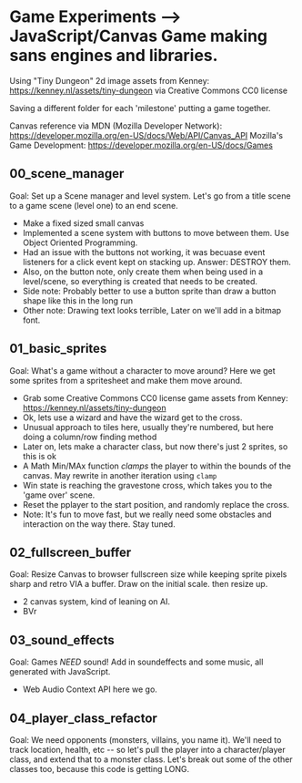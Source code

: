 # Game Experiments --> JavaScript/Canvas Game making sans engines and libraries.

Using "Tiny Dungeon" 2d image assets from Kenney: https://kenney.nl/assets/tiny-dungeon via Creative Commons CC0 license

Saving a different folder for each 'milestone' putting a game together.

Canvas reference via MDN (Mozilla Developer Network): https://developer.mozilla.org/en-US/docs/Web/API/Canvas_API
Mozilla's Game Development: https://developer.mozilla.org/en-US/docs/Games

## 00_scene_manager

Goal: Set up a Scene manager and level system. Let's go from a title scene to a game scene (level one) to an end scene.

- Make a fixed sized small canvas
- Implemented a scene system with buttons to move between them. Use Object Oriented Programming.
- Had an issue with the buttons not working, it was becuase event listeners for a click event kept on stacking up. Answer: DESTROY them.
- Also, on the button note, only create them when being used in a level/scene, so everything is created that needs to be created.
- Side note: Probably better to use a button sprite than draw a button shape like this in the long run
- Other note: Drawing text looks terrible, Later on we'll add in a bitmap font.

## 01_basic_sprites

Goal: What's a game without a character to move around? Here we get some sprites from a spritesheet and make them move around.

- Grab some Creative Commons CC0 license game assets from Kenney: https://kenney.nl/assets/tiny-dungeon
- Ok, lets use a wizard and have the wizard get to the cross. 
- Unusual approach to tiles here, usually they're numbered, but here doing a column/row finding method
- Later on, lets make a character class, but now there's just 2 sprites, so this is ok
- A Math Min/MAx function *clamps* the player to within the bounds of the canvas. May rewrite in another iteration using `clamp`
- Win state is reaching the gravestone cross, which takes you to the 'game over' scene.
- Reset the pplayer to the start position, and randomly replace the cross.
- Note: It's fun to move fast, but we really need some obstacles and interaction on the way there. Stay tuned.

## 02_fullscreen_buffer

Goal: Resize Canvas to browser fullscreen size while keeping sprite pixels sharp and retro VIA a buffer. Draw on the initial scale. then resize up.

- 2 canvas system, kind of leaning on AI.
- BVr

## 03_sound_effects

Goal: Games *NEED* sound! Add in soundeffects and some music, all generated with JavaScript.

- Web Audio Context API here we go.

## 04_player_class_refactor

Goal: We need opponents (monsters, villains, you name it). We'll need to track location, health, etc -- so let's pull the player into a character/player class, and extend that to a monster class. Let's break out some of the other classes too, because this code is getting LONG.
